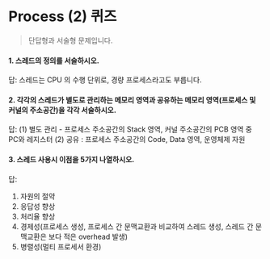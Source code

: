 # Process (2) 퀴즈 
> 단답형과 서술형 문제입니다.


#### 1. 스레드의 정의를 서술하시오. 
답: 스레드는 CPU 의 수행 단위로, 경량 프로세스라고도 부릅니다.
#### 2. 각각의 스레드가 별도로 관리하는 메모리 영역과 공유하는 메모리 영역(프로세스 및 커널의 주소공간)을 각각 서술하시오.
답: 
(1) 별도 관리 - 프로세스 주소공간의 Stack 영역, 커널 주소공간의 PCB 영역 중 PC와 레지스터 
(2) 공유 : 프로세스 주소공간의 Code, Data 영역, 운영체제 자원
#### 3. 스레드 사용시 이점을 5가지 나열하시오.
답: 
1. 자원의 절약
2. 응답성 향상
3. 처리율 향상
4. 경제성(프로세스 생성, 프로세스 간 문맥교환과 비교하여 스레드 생성, 스레드 간 문맥교환은 보다 적은 overhead 발생)
5. 병렬성(멀티 프로세서 환경)
